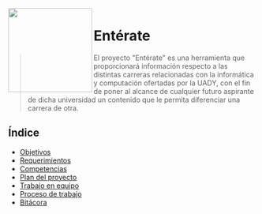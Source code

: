 <img src="https://github.com/WilderTurriza/f/blob/main/Documentos/ENT%C3%89RATE%20(1).png" width="170" height="170"  align="left"/>

# Entérate
> El proyecto "Entérate" es una herramienta que proporcionará información respecto a las distintas carreras relacionadas con la informática y computación ofertadas por la UADY, con el fin de poner al alcance de cualquier futuro aspirante de dicha universidad un contenido que le permita diferenciar una carrera de otra. 

## Índice
  - [Objetivos](https://github.com/Geovanna-med/Enterate/blob/main/Documentos/Objetivos.md)
  - [Requerimientos](https://github.com/Geovanna-med/Enterate/blob/main/Documentos/Requerimientos.md)
  - [Competencias](https://github.com/Geovanna-med/Enterate/blob/main/Documentos/Competencias.md)
  - [Plan del proyecto](https://github.com/Geovanna-med/Enterate/blob/main/Documentos/Plan%20del%20proyecto.md)
  - [Trabajo en equipo](https://github.com/Geovanna-med/Enterate/blob/main/Documentos/Trabajo%20en%20equipo.md)
  - [Proceso de trabajo](https://github.com/Geovanna-med/Enterate/blob/main/Documentos/Proceso%20de%20trabajo.md)
  - [Bitácora](https://github.com/Geovanna-med/Enterate/blob/main/Documentos/Bit%C3%A1cora.md)
